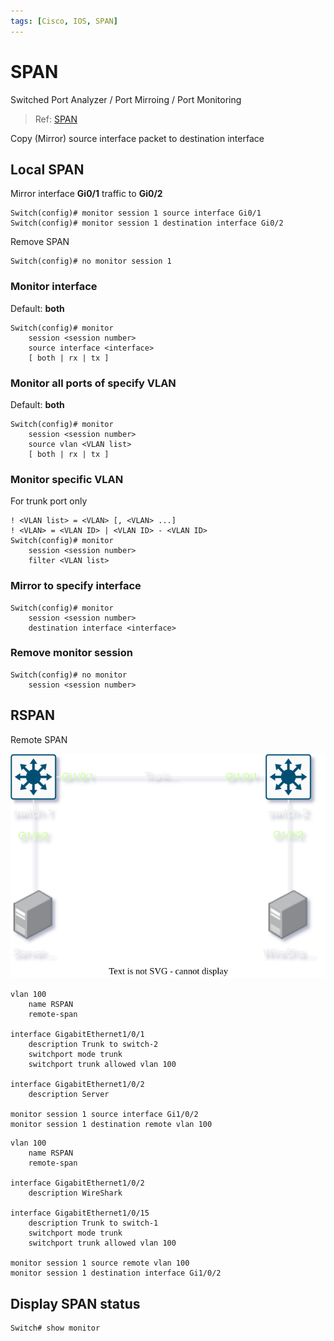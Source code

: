 ```yaml
---
tags: [Cisco, IOS, SPAN]
---
```


# SPAN

Switched Port Analyzer / Port Mirroing / Port Monitoring

> Ref: [SPAN](./span.pdf)

Copy (Mirror) source interface packet to destination interface

## Local SPAN

Mirror interface **Gi0/1** traffic to **Gi0/2**

```cisco
Switch(config)# monitor session 1 source interface Gi0/1
Switch(config)# monitor session 1 destination interface Gi0/2
```

Remove SPAN

```cisco
Switch(config)# no monitor session 1
```

### Monitor interface

Default: **both**

```
Switch(config)# monitor
    session <session number> 
    source interface <interface> 
    [ both | rx | tx ]
```

### Monitor all ports of specify VLAN

Default: **both**

```
Switch(config)# monitor
    session <session number> 
    source vlan <VLAN list> 
    [ both | rx | tx ]
```

### Monitor specific VLAN

For trunk port only

```
! <VLAN list> = <VLAN> [, <VLAN> ...]
! <VLAN> = <VLAN ID> | <VLAN ID> - <VLAN ID>
Switch(config)# monitor
    session <session number>
    filter <VLAN list>
```

### Mirror to specify interface

```
Switch(config)# monitor
    session <session number> 
    destination interface <interface>
```

### Remove monitor session

```
Switch(config)# no monitor
    session <session number>
```

## RSPAN

Remote SPAN

![RSPAN](img/RSPAN.svg)

```cisco title="switch-1"
vlan 100
    name RSPAN
    remote-span

interface GigabitEthernet1/0/1
    description Trunk to switch-2
    switchport mode trunk
    switchport trunk allowed vlan 100

interface GigabitEthernet1/0/2
    description Server

monitor session 1 source interface Gi1/0/2
monitor session 1 destination remote vlan 100
```

```cisco title="switch-2"
vlan 100
    name RSPAN
    remote-span

interface GigabitEthernet1/0/2
    description WireShark

interface GigabitEthernet1/0/15
    description Trunk to switch-1
    switchport mode trunk
    switchport trunk allowed vlan 100

monitor session 1 source remote vlan 100
monitor session 1 destination interface Gi1/0/2
```

## Display SPAN status

```cisco
Switch# show monitor
```
